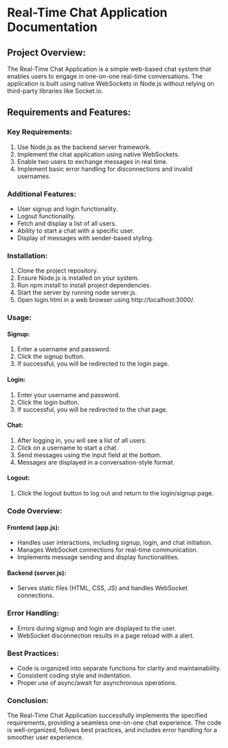 # Real-Time Chat Application Documentation

## Project Overview:

The Real-Time Chat Application is a simple web-based chat system that enables users to engage in one-on-one real-time conversations. The application is built using native WebSockets in Node.js without relying on third-party libraries like Socket.io.

## Requirements and Features:

### Key Requirements:
1. Use Node.js as the backend server framework.
2. Implement the chat application using native WebSockets.
3. Enable two users to exchange messages in real time.
4. Implement basic error handling for disconnections and invalid usernames.

### Additional Features:

* User signup and login functionality.
* Logout functionality.
* Fetch and display a list of all users.
* Ability to start a chat with a specific user.
* Display of messages with sender-based styling.


### Installation:

1. Clone the project repository.
2. Ensure Node.js is installed on your system.
3. Run npm install to install project dependencies.
4. Start the server by running node server.js.
5. Open login.html in a web browser using http://localhost:3000/.

### Usage:

#### Signup:

1. Enter a username and password.
2. Click the signup button.
3. If successful, you will be redirected to the login page.

#### Login:

1. Enter your username and password.
2. Click the login button.
3. If successful, you will be redirected to the chat page.

#### Chat:

1. After logging in, you will see a list of all users.
2. Click on a username to start a chat.
3. Send messages using the input field at the bottom.
4. Messages are displayed in a conversation-style format.

#### Logout:

1. Click the logout button to log out and return to the login/signup page.

### Code Overview:

#### Frontend (app.js):

* Handles user interactions, including signup, login, and chat initiation.
* Manages WebSocket connections for real-time communication.
* Implements message sending and display functionalities.

#### Backend (server.js):

* Serves static files (HTML, CSS, JS) and handles WebSocket connections.

### Error Handling:
* Errors during signup and login are displayed to the user.
* WebSocket disconnection results in a page reload with a alert.

### Best Practices:

* Code is organized into separate functions for clarity and maintainability.
* Consistent coding style and indentation.
* Proper use of async/await for asynchronous operations.

### Conclusion:
The Real-Time Chat Application successfully implements the specified requirements, providing a seamless one-on-one chat experience. The code is well-organized, follows best practices, and includes error handling for a smoother user experience.